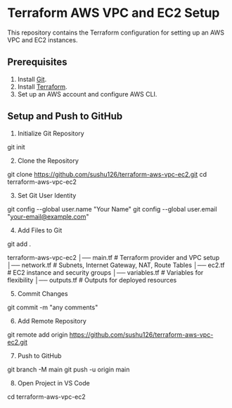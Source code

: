# Terraform AWS VPC and EC2 Setup

This repository contains the Terraform configuration for setting up an AWS VPC and EC2 instances.

## Prerequisites
1. Install [Git](https://git-scm.com/).
2. Install [Terraform](https://www.terraform.io/downloads.html).
3. Set up an AWS account and configure AWS CLI.

## Setup and Push to GitHub

1. Initialize Git Repository

git init


2. Clone the Repository

git clone https://github.com/sushu126/terraform-aws-vpc-ec2.git
cd terraform-aws-vpc-ec2


3. Set Git User Identity

git config --global user.name "Your Name"
git config --global user.email "your-email@example.com"


4. Add Files to Git

git add .

terraform-aws-vpc-ec2
│── main.tf               # Terraform provider and VPC setup
│── network.tf            # Subnets, Internet Gateway, NAT, Route Tables
│── ec2.tf                # EC2 instance and security groups
│── variables.tf          # Variables for flexibility
│── outputs.tf            # Outputs for deployed resources


5. Commit Changes

git commit -m "any comments"


6. Add Remote Repository

git remote add origin https://github.com/sushu126/terraform-aws-vpc-ec2.git


7. Push to GitHub

git branch -M main
git push -u origin main


8. Open Project in VS Code

cd terraform-aws-vpc-ec2
